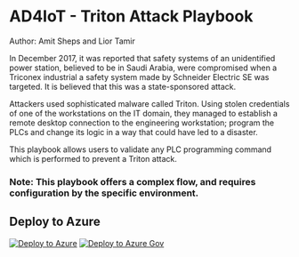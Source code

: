 # AD4IoT - Triton Attack Playbook
Author: Amit Sheps and Lior Tamir

In December 2017, it was reported that safety systems of an unidentified power station, believed to be in Saudi Arabia, were compromised when a Triconex industrial a safety system made by Schneider Electric SE was targeted. It is believed that this was a state-sponsored attack. 

Attackers used sophisticated malware called Triton. Using stolen credentials of one of the workstations on the IT domain, they managed to establish a remote desktop connection to the engineering workstation; program the PLCs and change its logic in a way that could have led to a disaster.

This playbook allows users to validate any PLC programming command which is performed to prevent a Triton attack.   

### Note: This playbook offers a complex flow, and requires configuration by the specific environment.


## Deploy to Azure

[![Deploy to Azure](https://aka.ms/deploytoazurebutton)]("https://portal.azure.com/#create/Microsoft.Template/uri/https%3A%2F%2Fraw.githubusercontent.com%2FAzure%2FAzure-Sentinel%2Fmaster%2FPlaybooks%2FAD4IoT-TritonDetectionAndResponse%2Fazuredeploy.json)
[![Deploy to Azure Gov](https://aka.ms/deploytoazuregovbutton)]("https://portal.azure.us/#create/Microsoft.Template/uri/https%3A%2F%2Fraw.githubusercontent.com%2FAzure%2FAzure-Sentinel%2Fmaster%2FPlaybooks%2FAD4IoT-TritonDetectionAndResponse%2Fazuredeploy.json)